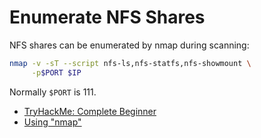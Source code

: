 # Enumerate NFS Shares

NFS shares can be enumerated by nmap during scanning:

```bash
nmap -v -sT --script nfs-ls,nfs-statfs,nfs-showmount \
     -p$PORT $IP
```

Normally `$PORT` is 111.

* [TryHackMe: Complete Beginner](https://tryhackme.com/path/outline/beginner)
* [Using "nmap"](./Using%20%22nmap%22.md)

